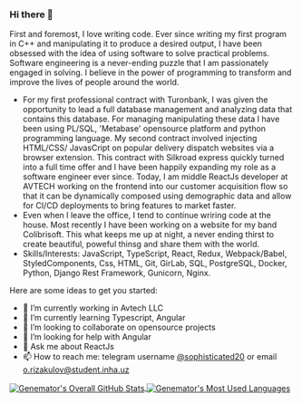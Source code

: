 ### Hi there 👋
First and foremost, I love writing code. Ever since writing my first program in C++ and manipulating it to produce
a desired output, I have been obsessed with the idea of using software to solve practical problems. Software
engineering is a never-ending puzzle that I am passionately engaged in solving. I believe in the power of
programming to transform and improve the lives of people around the world.
- For my first professional contract with Turonbank, I was given the opportunity to lead a full database management and analyzing
data that contains this database. For managing manipulating these data I have been using PL/SQL, 'Metabase'
opensource platform and python programming language. My second contract involved injecting HTML/CSS/
JavasCript on popular delivery dispatch websites via a browser extension. This contract with Silkroad express
quickly turned into a full time offer and I have been happily expanding my role as a software engineer ever since.
Today, I am middle ReactJs developer at AVTECH working on the frontend into our customer acquisition flow so
that it can be dynamically composed using demographic data and allow for CI/CD deployments to bring features to
market faster.
- Even when I leave the office, I tend to continue wriring code at the house. Most recently I have been working
on a website for my band Colibrisoft. This what keeps me up at night, a never ending thirst to create beautiful,
poweful thinsg and share them with the world.
- Skills/Interests: JavaScript, TypeScript, React, Redux, Webpack/Babel, StyledComponents, Css, HTML, Git,
GirLab, SQL, PostgreSQL, Docker, Python, Django Rest Framework, Gunicorn, Nginx.

Here are some ideas to get you started:

- 🔭 I’m currently working in Avtech LLC
- 🌱 I’m currently learning Typescript, Angular
- 👯 I’m looking to collaborate on opensource projects
- 🤔 I’m looking for help with Angular
- 💬 Ask me about ReactJs
- 📫 How to reach me: telegram username <a href="https://t.me/sophisticated20">@sophisticated20</a> or email o.rizakulov@student.inha.uz


<a href="#">
  <img align="center" alt="Genemator's Overall GitHub Stats" src="https://github-readme-stats.vercel.app/api?username=u1810291&count_private=true&hide_border=true&show_icons=true&title_color=fff&icon_color=fff&text_color=fff&bg_color=000000" />
</a>

<a href="#">
  <img align="center" alt="Genemator's Most Used Languages" src="https://github-readme-stats.vercel.app/api/top-langs/?username=u1810291&layout=compact&langs_count=10&hide_border=true&show_icons=true&title_color=fff&icon_color=fff&text_color=fff&bg_color=000000" />
</a>
